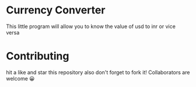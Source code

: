# Currency Converter

This little program will allow you to know the value of usd to inr or vice versa

# Contributing

hit a like and star this repository also don't forget to fork it! Collaborators are welcome 😀
